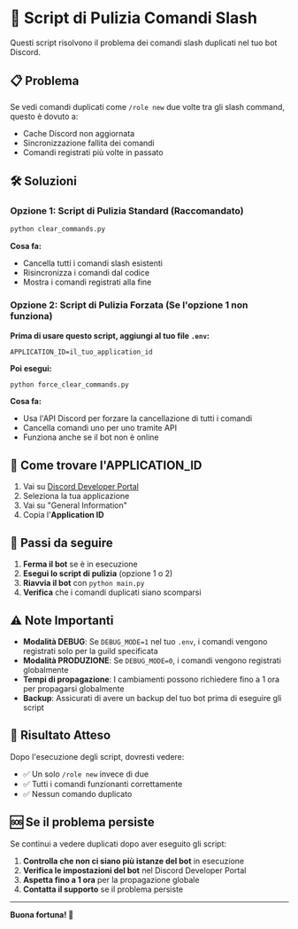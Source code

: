 # 🧹 Script di Pulizia Comandi Slash

Questi script risolvono il problema dei comandi slash duplicati nel tuo bot Discord.

## 📋 Problema

Se vedi comandi duplicati come `/role new` due volte tra gli slash command, questo è dovuto a:
- Cache Discord non aggiornata
- Sincronizzazione fallita dei comandi
- Comandi registrati più volte in passato

## 🛠️ Soluzioni

### Opzione 1: Script di Pulizia Standard (Raccomandato)

```bash
python clear_commands.py
```

**Cosa fa:**
- Cancella tutti i comandi slash esistenti
- Risincronizza i comandi dal codice
- Mostra i comandi registrati alla fine

### Opzione 2: Script di Pulizia Forzata (Se l'opzione 1 non funziona)

**Prima di usare questo script, aggiungi al tuo file `.env`:**
```
APPLICATION_ID=il_tuo_application_id
```

**Poi esegui:**
```bash
python force_clear_commands.py
```

**Cosa fa:**
- Usa l'API Discord per forzare la cancellazione di tutti i comandi
- Cancella comandi uno per uno tramite API
- Funziona anche se il bot non è online

## 🔧 Come trovare l'APPLICATION_ID

1. Vai su [Discord Developer Portal](https://discord.com/developers/applications)
2. Seleziona la tua applicazione
3. Vai su "General Information"
4. Copia l'**Application ID**

## 📝 Passi da seguire

1. **Ferma il bot** se è in esecuzione
2. **Esegui lo script di pulizia** (opzione 1 o 2)
3. **Riavvia il bot** con `python main.py`
4. **Verifica** che i comandi duplicati siano scomparsi

## ⚠️ Note Importanti

- **Modalità DEBUG**: Se `DEBUG_MODE=1` nel tuo `.env`, i comandi vengono registrati solo per la guild specificata
- **Modalità PRODUZIONE**: Se `DEBUG_MODE=0`, i comandi vengono registrati globalmente
- **Tempi di propagazione**: I cambiamenti possono richiedere fino a 1 ora per propagarsi globalmente
- **Backup**: Assicurati di avere un backup del tuo bot prima di eseguire gli script

## 🎯 Risultato Atteso

Dopo l'esecuzione degli script, dovresti vedere:
- ✅ Un solo `/role new` invece di due
- ✅ Tutti i comandi funzionanti correttamente
- ✅ Nessun comando duplicato

## 🆘 Se il problema persiste

Se continui a vedere duplicati dopo aver eseguito gli script:

1. **Controlla che non ci siano più istanze del bot** in esecuzione
2. **Verifica le impostazioni del bot** nel Discord Developer Portal
3. **Aspetta fino a 1 ora** per la propagazione globale
4. **Contatta il supporto** se il problema persiste

---

**Buona fortuna! 🚀** 